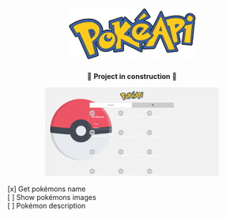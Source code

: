 <h1 align="center">
  <img src="./public/pokeapi.png">
</h1>

<p align="center">
 🚧 <strong>Project in construction</strong> 🚧
</p>

<p align="center">
  <img src="./public/exemple.png" width="70%">
</p>

<p>

[x] Get pokémons name  
[ ] Show pokémons images  
[ ] Pokémon description

</p>

